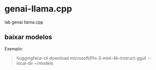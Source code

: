 # genai-llama.cpp
lab genai llama.cpp

## baixar modelos
Exemplo:
> huggingface-cli download microsoft/Phi-3-mini-4k-instruct-gguf --local-dir ~/models
